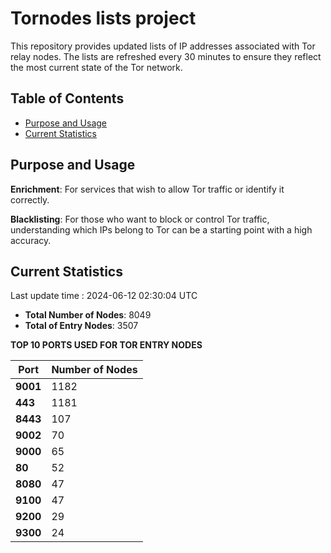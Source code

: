 # Tornodes lists project

This repository provides updated lists of IP addresses associated with Tor relay nodes. The lists are refreshed every 30 minutes to ensure they reflect the most current state of the Tor network.

## Table of Contents

- [Purpose and Usage](#purpose-and-usage)
- [Current Statistics](#current-statistics)


## Purpose and Usage

**Enrichment**: For services that wish to allow Tor traffic or identify it correctly.

**Blacklisting**: For those who want to block or control Tor traffic, understanding which IPs belong to Tor can be a starting point with a high accuracy.

## Current Statistics

Last update time : 2024-06-12 02:30:04 UTC

- **Total Number of Nodes**: 8049
- **Total of Entry Nodes**: 3507

**TOP 10 PORTS USED FOR TOR ENTRY NODES**

| **Port** | **Number of Nodes** |
|------|-----------------|
| **9001**   | 1182  |
| **443**   | 1181  |
| **8443**   | 107  |
| **9002**   | 70  |
| **9000**   | 65  |
| **80**   | 52  |
| **8080**   | 47  |
| **9100**   | 47  |
| **9200**   | 29  |
| **9300**   | 24  |

